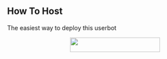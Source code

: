 ## How To Host
The easiest way to deploy this userbot
<p align="center"><a href="https://heroku.com/deploy?template=https://github.com/A-DARK-PRINCE/SAMANTHA"> <img src="https://img.shields.io/badge/Deploy%20To%20Heroku-blueviolet?style=for-the-badge&logo=heroku" width="210" height="34.45"/></a></p>
